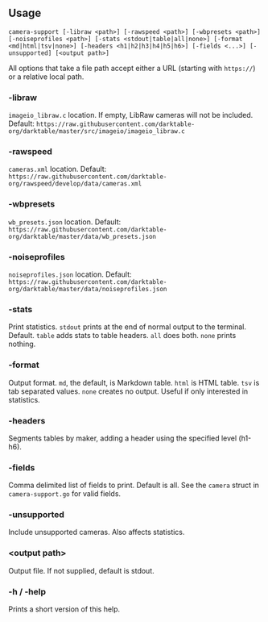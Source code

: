 ## Usage

`camera-support [-libraw <path>] [-rawspeed <path>] [-wbpresets <path>] [-noiseprofiles <path>] [-stats <stdout|table|all|none>] [-format <md|html|tsv|none>] [-headers <h1|h2|h3|h4|h5|h6>] [-fields <...>] [-unsupported] [<output path>]`

All options that take a file path accept either a URL (starting with `https://`) or a relative local path.

### -libraw
  
`imageio_libraw.c` location. If empty, LibRaw cameras will not be included.
Default: `https://raw.githubusercontent.com/darktable-org/darktable/master/src/imageio/imageio_libraw.c`
  
### -rawspeed

`cameras.xml` location.
Default: `https://raw.githubusercontent.com/darktable-org/rawspeed/develop/data/cameras.xml`

### -wbpresets

`wb_presets.json` location.
Default: `https://raw.githubusercontent.com/darktable-org/darktable/master/data/wb_presets.json`

### -noiseprofiles

`noiseprofiles.json` location.
Default: `https://raw.githubusercontent.com/darktable-org/darktable/master/data/noiseprofiles.json`
  
### -stats

Print statistics.
`stdout` prints at the end of normal output to the terminal. Default.
`table` adds stats to table headers.
`all` does both.
`none` prints nothing.

### -format

Output format.
`md`, the default, is Markdown table.
`html` is HTML table.
`tsv` is tab separated values.
`none` creates no output. Useful if only interested in statistics.
  
### -headers
  
Segments tables by maker, adding a header using the specified level (h1-h6).
  
### -fields

Comma delimited list of fields to print. Default is all.
See the `camera` struct in `camera-support.go` for valid fields.

### -unsupported

Include unsupported cameras. Also affects statistics.

### \<output path\>

Output file. If not supplied, default is stdout.

### -h / -help

Prints a short version of this help.
